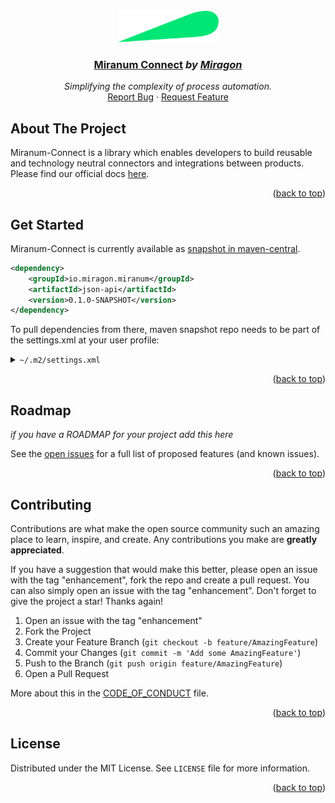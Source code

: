 <div id="top"></div>

<!-- PROJECT LOGO -->
<br />
<div align="center">
    <a href="#">
        <img src="/images/logo.png" alt="Logo" height="50">
    </a>
    <h3 ><a href="https://miranum.com/">Miranum Connect</a> <i>by <a href="https://miragon.io/">Miragon</a></i></h3>
    <p>
        <i>Simplifying the complexity of process automation.</i>
        <br />
        <a href="https://github.com/flowsquad/miranum/issues">Report Bug</a>
        ·
        <a href="https://github.com/flowsquad/miranum/issues">Request Feature</a>
    </p>
</div>

<!-- ABOUT THE PROJECT -->

## About The Project

Miranum-Connect is a library which enables developers to build reusable and technology neutral connectors and integrations between products.
Please find our official docs <a href="https://miranum.com/docs/components/miranum-connect/intro-miranum-connect">here</a>.
<p align="right">(<a href="#top">back to top</a>)</p>

## Get Started

Miranum-Connect is currently available as [snapshot in maven-central](https://s01.oss.sonatype.org/content/repositories/snapshots/io/miragon/miranum/).

```xml
<dependency>
    <groupId>io.miragon.miranum</groupId>
    <artifactId>json-api</artifactId>
    <version>0.1.0-SNAPSHOT</version>
</dependency>
```

To pull dependencies from there, maven snapshot repo needs to be part of the settings.xml at your user profile:

<details>
  <summary><code>~/.m2/settings.xml</code></summary>

   ``` xml
   <?xml version="1.0" encoding="UTF-8"?>
   <settings xmlns="http://maven.apache.org/SETTINGS/1.0.0" xmlns:xsi="http://www.w3.org/2001/XMLSchema-instance" xsi:schemaLocation="http://maven.apache.org/SETTINGS/1.0.0 https://maven.apache.org/xsd/settings-1.0.0.xsd">
      <localRepository />
      <interactiveMode />
      <offline />
      <pluginGroups />
      <servers />
      <mirrors />
      <proxies />
      <profiles>
         <profile>
            <id>allow-snapshots</id>
            <activation>
               <activeByDefault>true</activeByDefault>
            </activation>
            <repositories>
               <repository>
                  <id>snapshots-repo</id>
                  <url>https://s01.oss.sonatype.org/content/repositories/snapshots</url>
                  <releases>
                     <enabled>false</enabled>
                  </releases>
                  <snapshots>
                     <enabled>true</enabled>
                  </snapshots>
               </repository>
            </repositories>
         </profile>
      </profiles>
      <activeProfiles />
   </settings>
   ```
</details>

<p align="right">(<a href="#top">back to top</a>)</p>

## Roadmap

*if you have a ROADMAP for your project add this here*

See the [open issues](#) for a full list of proposed features (and known issues).

<p align="right">(<a href="#top">back to top</a>)</p>

<!-- CONTRIBUTING -->

## Contributing

Contributions are what make the open source community such an amazing place to learn, inspire, and create. Any
contributions you make are **greatly appreciated**.

If you have a suggestion that would make this better, please open an issue with the tag "enhancement", fork the repo and
create a pull request. You can also simply open an issue with the tag "enhancement". Don't forget to give the project a
star! Thanks again!

1. Open an issue with the tag "enhancement"
2. Fork the Project
3. Create your Feature Branch (`git checkout -b feature/AmazingFeature`)
4. Commit your Changes (`git commit -m 'Add some AmazingFeature'`)
5. Push to the Branch (`git push origin feature/AmazingFeature`)
6. Open a Pull Request

More about this in the [CODE_OF_CONDUCT](/CODE_OF_CONDUCT.md) file.

<p align="right">(<a href="#top">back to top</a>)</p>


<!-- LICENSE -->

## License

Distributed under the MIT License. See `LICENSE` file for more information.

<p align="right">(<a href="#top">back to top</a>)</p>
